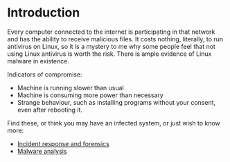 # Introduction

Every computer connected to the internet is participating in that network and has the ability to receive malicious 
files. It costs nothing, literally, to run antivirus on Linux, so it is a mystery to me why some people feel that not 
using Linux antivirus is worth the risk. There is ample evidence of Linux malware in existence.

Indicators of compromise:

* Machine is running slower than usual
* Machine is consuming more power than necessary
* Strange behaviour, such as installing programs without your consent, even after rebooting it.

Find these, or think you may have an infected system, or just wish to know more:

* [Incident response and forensics](blue-ir:index)
* [Malware analysis](blue-malware:index)

